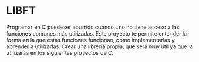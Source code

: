 # LIBFT
Programar en C puedeser aburrido cuando uno no tiene acceso a las funciones comunes
más utilizadas. Este proyecto te permite entender la forma en la que estas funciones
funcionan, cómo implementarlas y aprender a utilizarlas. Crear una librería propia, que
será muy útil ya que la utilizarás en los siguientes proyectos de C.
